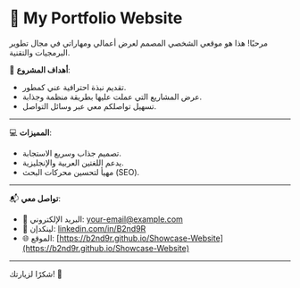 # 🚀 My Portfolio Website

مرحبًا! هذا هو موقعي الشخصي المصمم لعرض أعمالي ومهاراتي في مجال تطوير البرمجيات والتقنية.

🎯 **أهداف المشروع**:
- تقديم نبذة احترافية عني كمطور.
- عرض المشاريع التي عملت عليها بطريقة منظمة وجذابة.
- تسهيل تواصلكم معي عبر وسائل التواصل.
---
💻 **المميزات**:
- تصميم جذاب وسريع الاستجابة.
- يدعم اللغتين العربية والإنجليزية.
- مهيأ لتحسين محركات البحث (SEO).
---
📬 **تواصل معي**:
- 📧 البريد الإلكتروني: your-email@example.com
- 💼 لينكدإن: [linkedin.com/in/B2nd9R](https://linkedin.com/in/your-profile)
- 🌐 الموقع: [https://b2nd9r.github.io/Showcase-Website](https://b2nd9r.github.io/Showcase-Website)
---
شكرًا لزيارتك! 🌟

